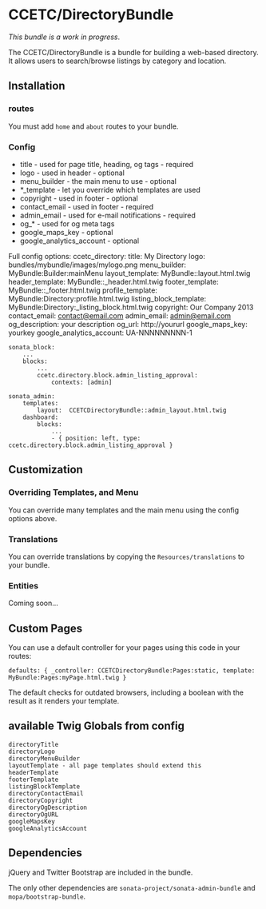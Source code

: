 # CCETC/DirectoryBundle
*This bundle is a work in progress*.

The CCETC/DirectoryBundle is a bundle for building a web-based directory.  It allows users to search/browse listings by category and location.

## Installation
### routes
You must add ``home`` and ``about`` routes to your bundle.

### Config
* title - used for page title, heading, og tags - required
* logo - used in header - optional
* menu_builder - the main menu to use - optional
* *_template - let you override which templates are used
* copyright - used in footer - optional
* contact_email - used in footer - required
* admin_email - used for e-mail notifications - required
* og_* - used for og meta tags
* google_maps_key - optional
* google_analytics_account - optional

Full config options:
    ccetc_directory:
        title: My Directory
        logo: bundles/mybundle/images/mylogo.png
        menu_builder: MyBundle:Builder:mainMenu
        layout_template: MyBundle::layout.html.twig
        header_template: MyBundle::_header.html.twig
        footer_template: MyBundle::_footer.html.twig
        profile_template: MyBundle:Directory:profile.html.twig
        listing_block_template: MyBundle:Directory:_listing_block.html.twig
        copyright: Our Company 2013
        contact_email: contact@email.com
        admin_email: admin@email.com
        og_description: your description
        og_url: http://yoururl
        google_maps_key: yourkey
        google_analytics_account: UA-NNNNNNNNN-1

    sonata_block:
        ...
        blocks:
            ...
            ccetc.directory.block.admin_listing_approval:
                contexts: [admin]

    sonata_admin:
        templates:
            layout:  CCETCDirectoryBundle::admin_layout.html.twig
        dashboard:
            blocks:
                ...
                - { position: left, type: ccetc.directory.block.admin_listing_approval }

## Customization
### Overriding Templates, and Menu
You can override many templates and the main menu using the config options above.

### Translations
You can override translations by copying the ``Resources/translations`` to your bundle.


### Entities
Coming soon...

## Custom Pages
You can use a default controller for your pages using this code in your routes:

    defaults: { _controller: CCETCDirectoryBundle:Pages:static, template: MyBundle:Pages:myPage.html.twig }

The default checks for outdated browsers, including a boolean with the result as it renders your template.

## available Twig Globals from config

    directoryTitle
    directoryLogo
    directoryMenuBuilder
    layoutTemplate - all page templates should extend this
    headerTemplate
    footerTemplate
    listingBlockTemplate
    directoryContactEmail
    directoryCopyright
    directoryOgDescription
    directoryOgURL
    googleMapsKey
    googleAnalyticsAccount


## Dependencies
jQuery and Twitter Bootstrap are included in the bundle.

The only other dependencies are ``sonata-project/sonata-admin-bundle`` and ``mopa/bootstrap-bundle``.